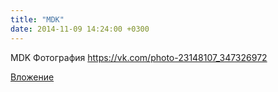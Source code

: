 ```yaml
---
title: "MDK"
date: 2014-11-09 14:24:00 +0300
---
```


MDK
Фотография
https://vk.com/photo-23148107_347326972

[Вложение](https://vk.com/photo-23148107_347326972)
